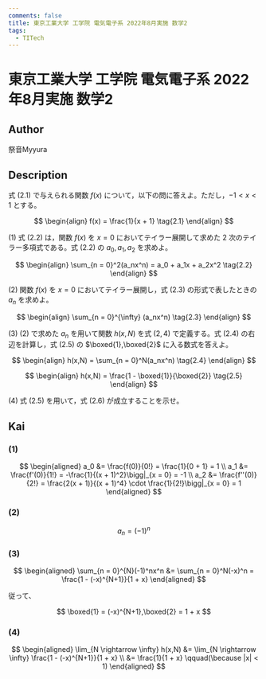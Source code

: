 ```yaml
---
comments: false
title: 東京工業大学 工学院 電気電子系 2022年8月実施 数学2
tags:
  - TITech
---
```

# 東京工業大学 工学院 電気電子系 2022年8月実施 数学2

## **Author**
祭音Myyura

## **Description**
式 $(2.1)$ で与えられる関数 $f(x)$ について，以下の問に答えよ。ただし，$-1 < x < 1$ とする。

$$
\begin{align}
f(x) = \frac{1}{x + 1} \tag{2.1}
\end{align}
$$

(1) 式 $(2.2)$ は，関数 $f(x)$ を $x = 0$ においてテイラー展開して求めた $2$ 次のテイラー多項式である。式 $(2.2)$ の $a_0,a_1,a_2$ を求めよ。

$$
\begin{align}
\sum_{n = 0}^2(a_nx^n) = a_0 + a_1x + a_2x^2 \tag{2.2}
\end{align}
$$

(2) 関数 $f(x)$ を $x = 0$ においてテイラー展開し，式 $(2.3)$ の形式で表したときの $a_n$ を求めよ。

$$
\begin{align}
\sum_{n = 0}^{\infty} (a_nx^n) \tag{2.3}
\end{align}
$$

(3) (2) で求めた $a_n$ を用いて関数 $h(x,N)$ を式 $(2,4)$ で定義する。式 $(2.4)$ の右辺を計算し，式 $(2.5)$ の $\boxed{1},\boxed{2}$ に入る数式を答えよ。

$$
\begin{align}
h(x,N) = \sum_{n = 0}^N(a_nx^n) \tag{2.4}
\end{align}
$$

$$
\begin{align}
h(x,N) = \frac{1 - \boxed{1}}{\boxed{2}} \tag{2.5}
\end{align}
$$

(4) 式 $(2.5)$ を用いて，式 $(2.6)$ が成立することを示せ。 

## **Kai** 
### (1)

<!-- $$
\sum_{n = 0}^{\infty} \frac{f^{(n)}(0)}{n!}x^n
$$ -->

$$
\begin{aligned}
a_0 &= \frac{f(0)}{0!} = \frac{1}{0 + 1} = 1 \\
a_1 &= \frac{f'(0)}{1!} = -\frac{1}{(x + 1)^2}\bigg|_{x = 0} = -1 \\
a_2 &= \frac{f''(0)}{2!} = \frac{2(x + 1)}{(x + 1)^4} \cdot \frac{1}{2!}\bigg|_{x = 0} = 1
\end{aligned}
$$

### (2)

$$
a_n = (-1)^n
$$

### (3)

$$
\begin{aligned}
\sum_{n = 0}^{N}(-1)^nx^n &= \sum_{n = 0}^N(-x)^n = \frac{1 - (-x)^{N+1}}{1 + x}
\end{aligned}
$$

従って、

$$
\boxed{1} = (-x)^{N+1},\boxed{2} = 1 + x
$$

### (4)

$$
\begin{aligned}
\lim_{N \rightarrow \infty} h(x,N) &= \lim_{N \rightarrow \infty} \frac{1 - (-x)^{N+1}}{1 + x} \\
&= \frac{1}{1 + x} \qquad(\because |x| < 1)
\end{aligned}
$$